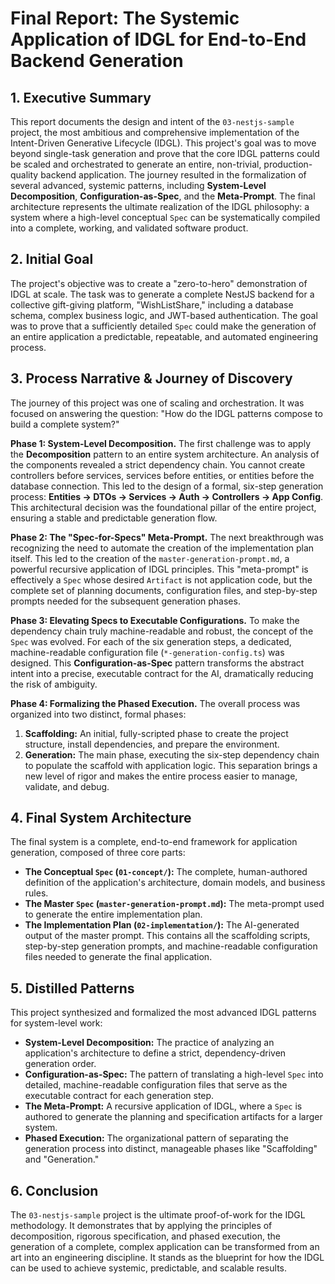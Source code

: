 # Final Report: The Systemic Application of IDGL for End-to-End Backend Generation

## 1. Executive Summary

This report documents the design and intent of the `03-nestjs-sample` project, the most ambitious and comprehensive implementation of the Intent-Driven Generative Lifecycle (IDGL). This project's goal was to move beyond single-task generation and prove that the core IDGL patterns could be scaled and orchestrated to generate an entire, non-trivial, production-quality backend application. The journey resulted in the formalization of several advanced, systemic patterns, including **System-Level Decomposition**, **Configuration-as-Spec**, and the **Meta-Prompt**. The final architecture represents the ultimate realization of the IDGL philosophy: a system where a high-level conceptual `Spec` can be systematically compiled into a complete, working, and validated software product.

## 2. Initial Goal

The project's objective was to create a "zero-to-hero" demonstration of IDGL at scale. The task was to generate a complete NestJS backend for a collective gift-giving platform, "WishListShare," including a database schema, complex business logic, and JWT-based authentication. The goal was to prove that a sufficiently detailed `Spec` could make the generation of an entire application a predictable, repeatable, and automated engineering process.

## 3. Process Narrative & Journey of Discovery

The journey of this project was one of scaling and orchestration. It was focused on answering the question: "How do the IDGL patterns compose to build a complete system?"

**Phase 1: System-Level Decomposition.** The first challenge was to apply the **Decomposition** pattern to an entire system architecture. An analysis of the components revealed a strict dependency chain. You cannot create controllers before services, services before entities, or entities before the database connection. This led to the design of a formal, six-step generation process: **Entities -> DTOs -> Services -> Auth -> Controllers -> App Config**. This architectural decision was the foundational pillar of the entire project, ensuring a stable and predictable generation flow.

**Phase 2: The "Spec-for-Specs" Meta-Prompt.** The next breakthrough was recognizing the need to automate the creation of the implementation plan itself. This led to the creation of the `master-generation-prompt.md`, a powerful recursive application of IDGL principles. This "meta-prompt" is effectively a `Spec` whose desired `Artifact` is not application code, but the complete set of planning documents, configuration files, and step-by-step prompts needed for the subsequent generation phases.

**Phase 3: Elevating Specs to Executable Configurations.** To make the dependency chain truly machine-readable and robust, the concept of the `Spec` was evolved. For each of the six generation steps, a dedicated, machine-readable configuration file (`*-generation-config.ts`) was designed. This **Configuration-as-Spec** pattern transforms the abstract intent into a precise, executable contract for the AI, dramatically reducing the risk of ambiguity.

**Phase 4: Formalizing the Phased Execution.** The overall process was organized into two distinct, formal phases:
1.  **Scaffolding:** An initial, fully-scripted phase to create the project structure, install dependencies, and prepare the environment.
2.  **Generation:** The main phase, executing the six-step dependency chain to populate the scaffold with application logic.
This separation brings a new level of rigor and makes the entire process easier to manage, validate, and debug.

## 4. Final System Architecture

The final system is a complete, end-to-end framework for application generation, composed of three core parts:
*   **The Conceptual `Spec` (`01-concept/`):** The complete, human-authored definition of the application's architecture, domain models, and business rules.
*   **The Master `Spec` (`master-generation-prompt.md`):** The meta-prompt used to generate the entire implementation plan.
*   **The Implementation Plan (`02-implementation/`):** The AI-generated output of the master prompt. This contains all the scaffolding scripts, step-by-step generation prompts, and machine-readable configuration files needed to generate the final application.

## 5. Distilled Patterns

This project synthesized and formalized the most advanced IDGL patterns for system-level work:
*   **System-Level Decomposition:** The practice of analyzing an application's architecture to define a strict, dependency-driven generation order.
*   **Configuration-as-Spec:** The pattern of translating a high-level `Spec` into detailed, machine-readable configuration files that serve as the executable contract for each generation step.
*   **The Meta-Prompt:** A recursive application of IDGL, where a `Spec` is authored to generate the planning and specification artifacts for a larger system.
*   **Phased Execution:** The organizational pattern of separating the generation process into distinct, manageable phases like "Scaffolding" and "Generation."

## 6. Conclusion

The `03-nestjs-sample` project is the ultimate proof-of-work for the IDGL methodology. It demonstrates that by applying the principles of decomposition, rigorous specification, and phased execution, the generation of a complete, complex application can be transformed from an art into an engineering discipline. It stands as the blueprint for how the IDGL can be used to achieve systemic, predictable, and scalable results.
